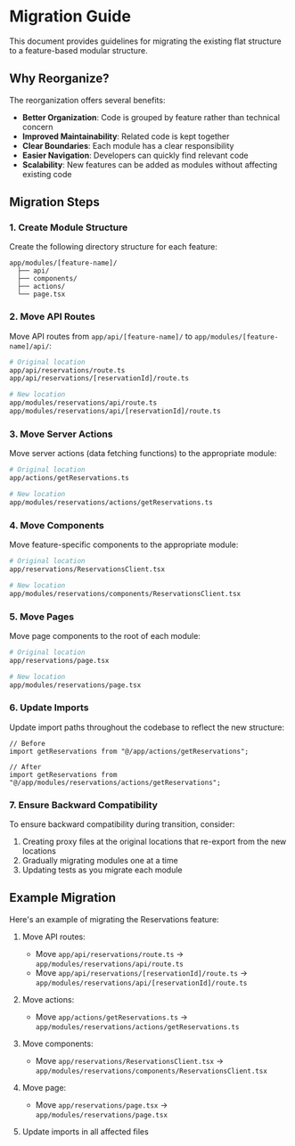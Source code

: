 # Migration Guide

This document provides guidelines for migrating the existing flat structure to a feature-based modular structure.

## Why Reorganize?

The reorganization offers several benefits:
- **Better Organization**: Code is grouped by feature rather than technical concern
- **Improved Maintainability**: Related code is kept together
- **Clear Boundaries**: Each module has a clear responsibility
- **Easier Navigation**: Developers can quickly find relevant code
- **Scalability**: New features can be added as modules without affecting existing code

## Migration Steps

### 1. Create Module Structure

Create the following directory structure for each feature:

```
app/modules/[feature-name]/
  ├── api/
  ├── components/
  ├── actions/
  └── page.tsx
```

### 2. Move API Routes

Move API routes from `app/api/[feature-name]/` to `app/modules/[feature-name]/api/`:

```bash
# Original location
app/api/reservations/route.ts
app/api/reservations/[reservationId]/route.ts

# New location
app/modules/reservations/api/route.ts
app/modules/reservations/api/[reservationId]/route.ts
```

### 3. Move Server Actions

Move server actions (data fetching functions) to the appropriate module:

```bash
# Original location
app/actions/getReservations.ts

# New location
app/modules/reservations/actions/getReservations.ts
```

### 4. Move Components

Move feature-specific components to the appropriate module:

```bash
# Original location
app/reservations/ReservationsClient.tsx

# New location
app/modules/reservations/components/ReservationsClient.tsx
```

### 5. Move Pages

Move page components to the root of each module:

```bash
# Original location
app/reservations/page.tsx

# New location
app/modules/reservations/page.tsx
```

### 6. Update Imports

Update import paths throughout the codebase to reflect the new structure:

```tsx
// Before
import getReservations from "@/app/actions/getReservations";

// After
import getReservations from "@/app/modules/reservations/actions/getReservations";
```

### 7. Ensure Backward Compatibility

To ensure backward compatibility during transition, consider:

1. Creating proxy files at the original locations that re-export from the new locations
2. Gradually migrating modules one at a time
3. Updating tests as you migrate each module

## Example Migration

Here's an example of migrating the Reservations feature:

1. Move API routes:
   - Move `app/api/reservations/route.ts` → `app/modules/reservations/api/route.ts`
   - Move `app/api/reservations/[reservationId]/route.ts` → `app/modules/reservations/api/[reservationId]/route.ts`

2. Move actions:
   - Move `app/actions/getReservations.ts` → `app/modules/reservations/actions/getReservations.ts`

3. Move components:
   - Move `app/reservations/ReservationsClient.tsx` → `app/modules/reservations/components/ReservationsClient.tsx`

4. Move page:
   - Move `app/reservations/page.tsx` → `app/modules/reservations/page.tsx`

5. Update imports in all affected files 